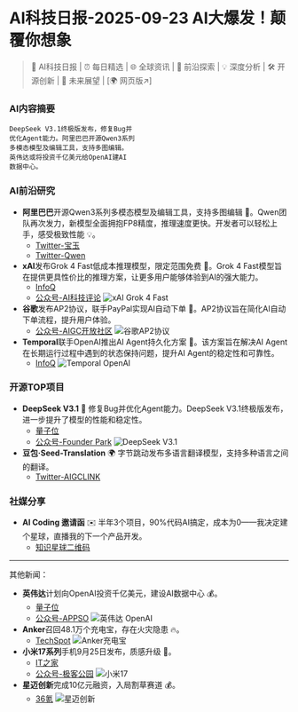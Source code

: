 
# AI科技日报-2025-09-23 AI大爆发！颠覆你想象
> 🤖 AI科技日报 | ⏰ 每日精选 | 🌐 全球资讯 | 🔬 前沿探索 | 💡 深度分析 | 🛠️ 开源创新 | 🚀 未来展望 | [🌍 网页版↗️]
### **AI内容摘要**
```
DeepSeek V3.1终极版发布，修复Bug并
优化Agent能力。阿里巴巴开源Qwen3系列
多模态模型及编辑工具，支持多图编辑。
英伟达或将投资千亿美元给OpenAI建AI
数据中心。
```
### AI前沿研究
*   **阿里巴巴**开源Qwen3系列多模态模型及编辑工具，支持多图编辑 🎨。Qwen团队再次发力，新模型全面拥抱FP8精度，推理速度更快。开发者可以轻松上手，感受极致性能 💡。
    *   [Twitter-宝玉](https://x.com/dotey/status/1970218767574802854)
    *   [Twitter-Qwen](https://x.com/Alibaba_Qwen/status/1970189775467647266)
*   **xAI**发布Grok 4 Fast低成本推理模型，限定范围免费 🎁。Grok 4 Fast模型旨在提供更具性价比的推理方案，让更多用户能够体验到AI的强大能力。
    *   [InfoQ](https://www.infoq.cn/article/Uov9Yw6zrXT9WNSDBIAR?utm_source=rss&utm_medium=article)
    *   [公众号-AI科技评论](https://mp.weixin.qq.com/s/4IUtq1fJ8Y1B61Uwbj1e-Q)
    ![xAI Grok 4 Fast](https://static001.geekbang.org/static/infoq/img/infoq_icon.jpg)
*   **谷歌**发布AP2协议，联手PayPal实现AI自动下单 🛒。AP2协议旨在简化AI自动下单流程，提升用户体验。
    *   [公众号-AIGC开放社区](https://mp.weixin.qq.com/s/LJ5gBAWFF0V7TcTM93Bq3g)
    ![谷歌AP2协议](https://mmbiz.qpic.cn/sz_mmbiz_jpg/bVibMfbuuqMm9qB2ufN1QSK7HqSzzJRJAIZFbykOLhHzFuibbjx6w55ITl2ou0xjtvD2o5eIjib6k1dCLprhbP3Zw/0?wx_fmt=jpeg)
*   **Temporal**联手OpenAI推出AI Agent持久化方案 🤝。该方案旨在解决AI Agent在长期运行过程中遇到的状态保持问题，提升AI Agent的稳定性和可靠性。
    *   [InfoQ](https://www.infoq.cn/article/dLEP0OfOTS18WPvOCLYb?utm_source=rss&utm_medium=article)
    ![Temporal OpenAI](https://static001.geekbang.org/static/infoq/img/infoq_icon.jpg)
### 开源TOP项目
*   **DeepSeek V3.1** 🚀 修复Bug并优化Agent能力。DeepSeek V3.1终极版发布，进一步提升了模型的性能和稳定性。
    *   [量子位](https://www.qbitai.com/2025/09/335399.html)
    *   [公众号-Founder Park](https://mp.weixin.qq.com/s/JMwAAnqK5SwW7R7wmk-vnA)
    ![DeepSeek V3.1](https://mmbiz.qpic.cn/sz_mmbiz_jpg/qpAK9iaV2O3ticEbkl7lRaUwsIu9FbQDRsu0nJs2fv9FAqJiaWZqwOXUssY4pKlAUQ0XmKFshO0tEELLGala2HHFg/0?wx_fmt=jpeg)
*   **豆包·Seed-Translation** 🌍 字节跳动发布多语言翻译模型，支持多种语言之间的翻译。
    *   [Twitter-AIGCLINK](https://x.com/aigclink/status/1970114712743616912)
### 社媒分享
*   **AI Coding 邀请函** ✉️ 半年3个项目，90%代码AI搞定，成本为0——我决定建个星球，直播我的下一个产品开发。
    *   [知识星球二维码](https://source.hubtoday.app/logo/zsxq.jpg)
---
其他新闻：
*   **英伟达**计划向OpenAI投资千亿美元，建设AI数据中心 💰。
    *   [量子位](https://www.qbitai.com/2025/09/335390.html)
    *   [公众号-APPSO](https://mp.weixin.qq.com/s/JWdlLkoD7v5fmZLiG5tW-g)
    ![英伟达 OpenAI](https://mmbiz.qpic.cn/sz_mmbiz_jpg/ePTzepwoNWPAPKXib5hKsFz1KRiaB8PhiaH16sfsM1Qd8vlicBGyOGLzEy2ZRdf6nsRvhVwibE0ia8lSKCFGhzPAfwpw/0?wx_fmt=jpeg)
*   **Anker**召回48.1万个充电宝，存在火灾隐患 🔥。
    *   [TechSpot](https://www.techspot.com/news/109569-anker-formally-recalls-nearly-half-million-power-banks.html)
    ![Anker充电宝](https://www.techspot.com/images2/news/ts3_thumbs/2025/09/2025-09-22-ts3_thumbs-41a.jpg)
*   **小米17系列**手机9月25日发布，质感升级 📱。
    *   [IT之家](https://www.ithome.com/0/884/786.htm)
    *   [公众号-极客公园](https://mp.weixin.qq.com/s/P5qzmYeX6iE2vlExVFi8YQ)
    ![小米17](https://mmbiz.qpic.cn/mmbiz_jpg/8cu01Kavc5ZGia8Js0h5DmLudXHlZgt48EQW5JyVS4ibicWYIuibZA9llCDEO9wGaqIgBNmiagnic4k0YSWHxQ7XZ3Qg/0?wx_fmt=jpeg)
*   **星迈创新**完成10亿元融资，入局割草赛道 💰。
    *   [36氪](https://www.36kr.com/p/3477953694079616)
    ![星迈创新](https://img.36krcdn.com/hsossms/20250922/v2_0c3ee1aa9f6c481993b41e02e3d8c0e7@6022551_oswg1054373oswg1053oswg495_img_png?x-oss-process=image/resize,m_mfit,w_600,h_400,limit_0/crop,w_600,h_400,g_center)